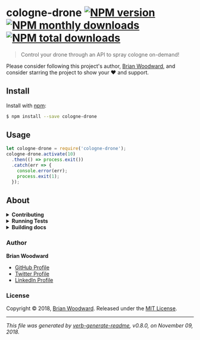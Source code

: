 # cologne-drone [![NPM version](https://img.shields.io/npm/v/cologne-drone.svg?style=flat)](https://www.npmjs.com/package/cologne-drone) [![NPM monthly downloads](https://img.shields.io/npm/dm/cologne-drone.svg?style=flat)](https://npmjs.org/package/cologne-drone) [![NPM total downloads](https://img.shields.io/npm/dt/cologne-drone.svg?style=flat)](https://npmjs.org/package/cologne-drone)

> Control your drone through an API to spray cologne on-demand!

Please consider following this project's author, [Brian Woodward](https://github.com/doowb), and consider starring the project to show your :heart: and support.

## Install

Install with [npm](https://www.npmjs.com/):

```sh
$ npm install --save cologne-drone
```

## Usage

```js
let cologne-drone = require('cologne-drone');
cologne-drone.activate(10)
  .then(() => process.exit())
  .catch(err => {
    console.error(err);
    process.exit(1);
  });
```

## About

<details>
<summary><strong>Contributing</strong></summary>

Pull requests and stars are always welcome. For bugs and feature requests, [please create an issue](../../issues/new).

Please read the [contributing guide](.github/contributing.md) for advice on opening issues, pull requests, and coding standards.

</details>

<details>
<summary><strong>Running Tests</strong></summary>

Running and reviewing unit tests is a great way to get familiarized with a library and its API. You can install dependencies and run tests with the following command:

```sh
$ npm install && npm test
```

</details>

<details>
<summary><strong>Building docs</strong></summary>

_(This project's readme.md is generated by [verb](https://github.com/verbose/verb-generate-readme), please don't edit the readme directly. Any changes to the readme must be made in the [.verb.md](.verb.md) readme template.)_

To generate the readme, run the following command:

```sh
$ npm install -g verbose/verb#dev verb-generate-readme && verb
```

</details>

### Author

**Brian Woodward**

* [GitHub Profile](https://github.com/doowb)
* [Twitter Profile](https://twitter.com/doowb)
* [LinkedIn Profile](https://linkedin.com/in/jonschlinkert)

### License

Copyright © 2018, [Brian Woodward](https://doowb.com).
Released under the [MIT License](LICENSE).

***

_This file was generated by [verb-generate-readme](https://github.com/verbose/verb-generate-readme), v0.8.0, on November 09, 2018._